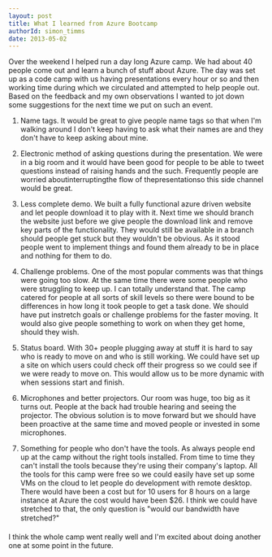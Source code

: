 ```yaml
---
layout: post
title: What I learned from Azure Bootcamp
authorId: simon_timms
date: 2013-05-02
---
```


Over the weekend I helped run a day long Azure camp. We had about 40 people come out and learn a bunch of stuff about Azure. The day was set up as a code camp with us having presentations every hour or so and then working time during which we circulated and attempted to help people out. Based on the feedback and my own observations I wanted to jot down some suggestions for the next time we put on such an event.

1. Name tags. It would be great to give people name tags so that when I'm walking around I don't keep having to ask what their names are and they don't have to keep asking about mine.

2. Electronic method of asking questions during the presentation. We were in a big room and it would have been good for people to be able to tweet questions instead of raising hands and the such. Frequently people are worried aboutinterruptingthe flow of thepresentationso this side channel would be great.

3. Less complete demo. We built a fully functional azure driven website and let people download it to play with it. Next time we should branch the website just before we give people the download link and remove key parts of the functionality. They would still be available in a branch should people get stuck but they wouldn't be obvious. As it stood people went to implement things and found them already to be in place and nothing for them to do.

4. Challenge problems. One of the most popular comments was that things were going too slow. At the same time there were some people who were struggling to keep up. I can totally understand that. The camp catered for people at all sorts of skill levels so there were bound to be differences in how long it took people to get a task done. We should have put instretch goals or challenge problems for the faster moving. It would also give people something to work on when they get home, should they wish.

5. Status board. With 30+ people plugging away at stuff it is hard to say who is ready to move on and who is still working. We could have set up a site on which users could check off their progress so we could see if we were ready to move on. This would allow us to be more dynamic with when sessions start and finish.

6. Microphones and better projectors. Our room was huge, too big as it turns out. People at the back had trouble hearing and seeing the projector. The obvious solution is to move forward but we should have been proactive at the same time and moved people or invested in some microphones.

7. Something for people who don't have the tools. As always people end up at the camp without the right tools installed. From time to time they can't install the tools because they're using their company's laptop. All the tools for this camp were free so we could easily have set up some VMs on the cloud to let people do development with remote desktop. There would have been a cost but for 10 users for 8 hours on a large instance at Azure the cost would have been $26. I think we could have stretched to that, the only question is "would our bandwidth have stretched?"

I think the whole camp went really well and I'm excited about doing another one at some point in the future.



